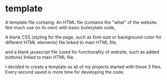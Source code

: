 # template
A template file containg: An HTML file (contains the "what" of the website. Not much use on its own) with basic boilerplate code, 

A blank CSS (styling for the page, such as font-size or background-color for different HTML elements) file linked to main HTML file, 

and a blank javascript file (used for functionality of website, such as added buttons) linked to main HTML file.



I decided to create a template as all of my projects started with these 3 files.
Every second saved is more time for developing the code.
